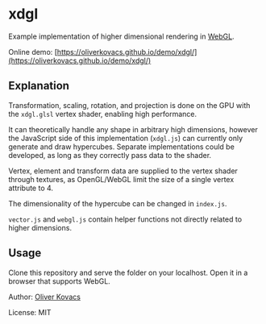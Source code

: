 # xdgl

Example implementation of higher dimensional rendering in [WebGL](https://www.khronos.org/webgl/).

Online demo: [https://oliverkovacs.github.io/demo/xdgl/](https://oliverkovacs.github.io/demo/xdgl/)

## Explanation

Transformation, scaling, rotation, and projection is done on the GPU with the `xdgl.glsl` vertex shader, enabling high performance.

It can theoretically handle any shape in arbitrary high dimensions, however the JavaScript side of this implementation (`xdgl.js`) can currently only generate and draw hypercubes. Separate implementations could be developed, as long as they correctly pass data to the shader.

Vertex, element and transform data are supplied to the vertex shader through textures, as OpenGL/WebGL limit the size of a single vertex attribute to 4.

The dimensionality of the hypercube can be changed in `index.js`.

`vector.js` and `webgl.js` contain helper functions not directly related to higher dimensions.

## Usage

Clone this repository and serve the folder on your localhost. Open it in a browser that supports WebGL.
&nbsp;


Author: [Oliver Kovacs](https://github.com/OliverKovacs)

License: MIT